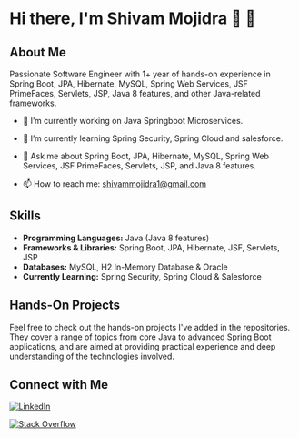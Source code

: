 # Hi there, I'm Shivam Mojidra 👋 🎉

## About Me

Passionate Software Engineer with 1+ year of hands-on experience in Spring Boot, JPA, Hibernate, MySQL, Spring Web Services, JSF PrimeFaces, Servlets, JSP, Java 8 features, and other Java-related frameworks. 

- 🔭 I’m currently working on Java Springboot Microservices.
  
- 🌱 I’m currently learning Spring Security, Spring Cloud and salesforce.
  
- 💬 Ask me about Spring Boot, JPA, Hibernate, MySQL, Spring Web Services, JSF PrimeFaces, Servlets, JSP, and Java 8 features.
  
- 📫 How to reach me: [shivammojidra1@gmail.com](mailto:shivammojidra1@gmail.com)

## Skills

- **Programming Languages:** Java (Java 8 features)
- **Frameworks & Libraries:** Spring Boot, JPA, Hibernate, JSF, Servlets, JSP
- **Databases:** MySQL, H2 In-Memory Database & Oracle
- **Currently Learning:** Spring Security, Spring Cloud & Salesforce

## Hands-On Projects

Feel free to check out the hands-on projects I've added in the repositories. They cover a range of topics from core Java to advanced Spring Boot applications, and are aimed at providing practical experience and deep understanding of the technologies involved.

## Connect with Me

[![LinkedIn](https://img.shields.io/badge/-LinkedIn-0A66C2?style=for-the-badge&logo=linkedin&logoColor=white)](https://in.linkedin.com/in/shivam-mojidra-63b2b3243)

[![Stack Overflow](https://img.shields.io/badge/-Stack%20Overflow-FE7A16?style=for-the-badge&logo=stack-overflow&logoColor=white)](https://stackoverflow.com/users/24906699/shivam-mojidra)


<!--
**ShivamMojidra/ShivamMojidra** is a ✨ _special_ ✨ repository because its `README.md` (this file) appears on your GitHub profile.

Here are some ideas to get you started:

- 🔭 I’m currently working on ...
- 🌱 I’m currently learning ...
- 👯 I’m looking to collaborate on ...
- 🤔 I’m looking for help with ...
- 💬 Ask me about ...
- 📫 How to reach me: ...
- 😄 Pronouns: ...
- ⚡ Fun fact: ...
-->
